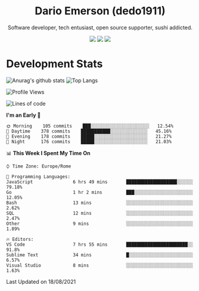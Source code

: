<div align="center">
  
# Dario Emerson (dedo1911)
Software developer, tech entusiast, open source supporter, sushi addicted.

[![](https://img.shields.io/badge/-Linkedin-informational?style=for-the-badge&logo=linkedin&logoColor=white&color=2867B2)](http://linkedin.com/in/dedo1911)
[![](https://img.shields.io/badge/-Telegram-informational?style=for-the-badge&logo=telegram&logoColor=white&color=0088cc)](https://t.me/dedo1911)
[![](https://img.shields.io/badge/-Facebook-informational?style=for-the-badge&logo=facebook&logoColor=white&color=3b5998)](https://fb.com/dedo1911)

</div>

# Development Stats

![Anurag's github stats](https://github-readme-stats.vercel.app/api?username=dedo1911&count_private=true&show_icons=true&theme=chartreuse-dark)
![Top Langs](https://github-readme-stats.vercel.app/api/top-langs/?username=dedo1911&theme=chartreuse-dark&layout=compact)

<!--START_SECTION:waka-->
![Profile Views](http://img.shields.io/badge/Profile%20Views-0-blue)

![Lines of code](https://img.shields.io/badge/From%20Hello%20World%20I%27ve%20Written-65323%20lines%20of%20code-blue)

**I'm an Early 🐤** 

```text
🌞 Morning    105 commits    ███░░░░░░░░░░░░░░░░░░░░░░   12.54% 
🌆 Daytime    378 commits    ███████████░░░░░░░░░░░░░░   45.16% 
🌃 Evening    178 commits    █████░░░░░░░░░░░░░░░░░░░░   21.27% 
🌙 Night      176 commits    █████░░░░░░░░░░░░░░░░░░░░   21.03%

```


📊 **This Week I Spent My Time On** 

```text
⌚︎ Time Zone: Europe/Rome

💬 Programming Languages: 
JavaScript               6 hrs 49 mins       ███████████████████░░░░░░   79.18% 
Go                       1 hr 2 mins         ███░░░░░░░░░░░░░░░░░░░░░░   12.05% 
Bash                     13 mins             ░░░░░░░░░░░░░░░░░░░░░░░░░   2.62% 
SQL                      12 mins             ░░░░░░░░░░░░░░░░░░░░░░░░░   2.47% 
Other                    9 mins              ░░░░░░░░░░░░░░░░░░░░░░░░░   1.89%

🔥 Editors: 
VS Code                  7 hrs 55 mins       ███████████████████████░░   91.8% 
Sublime Text             34 mins             █░░░░░░░░░░░░░░░░░░░░░░░░   6.57% 
Visual Studio            8 mins              ░░░░░░░░░░░░░░░░░░░░░░░░░   1.63%

```


 Last Updated on 18/08/2021
<!--END_SECTION:waka-->

<!--
**dedo1911/dedo1911** is a ✨ _special_ ✨ repository because its `README.md` (this file) appears on your GitHub profile.

Here are some ideas to get you started:

- 🔭 I’m currently working on ...
- 🌱 I’m currently learning ...
- 👯 I’m looking to collaborate on ...
- 🤔 I’m looking for help with ...
- 💬 Ask me about ...
- 📫 How to reach me: ...
- 😄 Pronouns: ...
- ⚡ Fun fact: ...
-->

